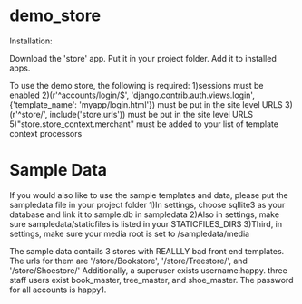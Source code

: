 demo_store
==========

Installation:

Download the 'store' app.  Put it in your project folder.  Add it to installed apps.

To use the demo store, the following is required:
1)sessions must be enabled
2)(r'^accounts/login/$', 'django.contrib.auth.views.login', {'template_name': 'myapp/login.html'}) must be put in the site level URLS
3)(r'^store/', include('store.urls')) must be put in the site level URLS
5)"store.store_context.merchant" must be added to your list of template context processors



Sample Data
=============
If you would also like to use the sample templates and data, please put the sampledata file in your project folder
1)In settings, choose sqllite3 as your database and link it to sample.db in sampledata
2)Also in settings, make sure sampledata/staticfiles is listed in your STATICFILES_DIRS
3)Third, in settings, make sure your media root is set to /sampledata/media



The sample data contails 3 stores with REALLLY bad front end templates. The urls for them are '/store/Bookstore', '/store/Treestore/', and '/store/Shoestore/'  Additionally, a superuser exists username:happy.  three staff users exist book_master, tree_master, and shoe_master.  The password for all accounts is happy1.  



